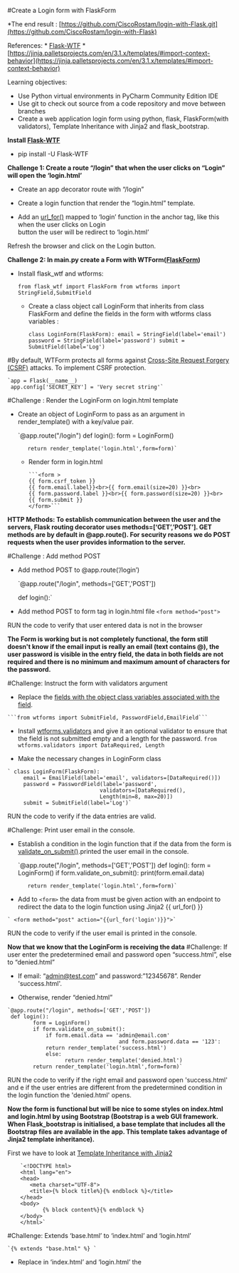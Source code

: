 #Create a Login form with FlaskForm

*The end result : [https://github.com/CiscoRostam/login-with-Flask.git](https://github.com/CiscoRostam/login-with-Flask)

References:
    * [Flask-WTF](https://flask-wtf.readthedocs.io/en/1.0.x/)
    * [https://jinja.palletsprojects.com/en/3.1.x/templates/#import-context-behavior](https://jinja.palletsprojects.com/en/3.1.x/templates/#import-context-behavior)

Learning objectives:

   * Use Python virtual environments in PyCharm Community Edition IDE
   * Use git to check out source from a code repository and move between branches
   * Create a web application login form using python, flask, FlaskForm(with validators), Template Inheritance with
     Jinja2 and flask_bootstrap.


**Install [Flask-WTF](https://flask-wtf.readthedocs.io/en/1.0.x/install/#development)**
* pip install -U Flask-WTF

**Challenge 1: Create a route “/login” that when the user clicks on “Login” will open the ‘login.html’**

   * Create an app decorator route with “/login”

   * Create a login function that render the “login.html” template. 

   * Add an [url_for()](https://tedboy.github.io/flask/generated/flask.url_for.html) mapped to ‘login’ function in the anchor <a> tag, like this when the user clicks on Login  
      button the user will be redirect to ‘login.html’

   Refresh the browser and click on the Login button.     



**Challenge 2:  In main.py create a Form with WTForm([FlaskForm](https://flask-wtf.readthedocs.io/en/0.15.x/form/))**

* Install flask_wtf and wtforms:
   

    `from flask_wtf import FlaskForm
     from wtforms import StringField,SubmitField`


  * Create a class object call LoginForm that inherits from class FlaskForm and define the fields in the form with 
    wtforms class variables :
  
   
    `class LoginForm(FlaskForm):
         email = StringField(label='email')
         password = StringField(label='password')
         submit = SubmitField(label='Log')`
	
#By default, WTForm  protects all forms against [Cross-Site Request Forgery (CSRF)](https://flask-wtf.readthedocs.io/en/1.0.x/csrf/#html-forms) attacks. To implement CSRF protection.
	 

    `app = Flask(__name__)
     app.config['SECRET_KEY'] = 'Very secret string'`

#Challenge :  Render  the LoginForm on login.html template

  * Create an object of LoginForm to pass as an argument in render_template() with a key/value pair.
      
      `@app.route("/login")
        def login():
           form = LoginForm()

           return render_template('login.html',form=form)`

    * Render form in login.html
    
          ```<form >
          {{ form.csrf_token }}
          {{ form.email.label}}<br>{{ form.email(size=20) }}<br>
          {{ form.password.label }}<br>{{ form.password(size=20) }}<br>
          {{ form.submit }}
          </form>``` 

**HTTP Methods: To establish communication between the user and the servers, Flask routing decorator uses 
methods=[‘GET’,’POST’]. GET methods are by default in @app.route(). For security reasons we do POST requests when the
user  provides information to the server.**

#Challenge :  Add method POST

   * Add method POST to @app.route(‘/login’)
       

     `@app.route("/login", methods=['GET','POST'])
      
      def login():`

   * Add method POST to form tag in login.html file
      ```<form method="post">```

   RUN the code to verify that user entered data is not in the browser

**The Form is working but is not completely functional, the form still doesn't know if  the email input is really an
email (text contains @), the user password is visible in the entry field, the data in both fields are not required and
there is no minimum and maximum amount of characters for the password.**

#Challenge: Instruct the form with validators argument

   * Replace the [fields with the object class variables associated with the field](https://wtforms.readthedocs.io/en/2.3.x/fields/#wtforms.fields.StringField).
      
    
    ```from wtforms import SubmitField, PasswordField,EmailField```

   * Install [wtforms.validators](https://flask-wtf.readthedocs.io/en/1.0.x/quickstart/#validating-forms) and give it an optional validator to ensure that the field is not submitted empty 
      and a length for the password.
   `from wtforms.validators import DataRequired, Length`

   * Make the necessary changes in LoginForm class
    

    ` class LoginForm(FlaskForm):
         email = EmailField(label='email', validators=[DataRequired()])
         password = PasswordField(label='password',
                                 validators=[DataRequired(),
                                 Length(min=8, max=20)])
         submit = SubmitField(label='Log')`

   RUN the code to verify if the data entries are valid.

#Challenge: Print user email in the console.

   * Establish a condition in the login function that if the data from the form  is [validate_on_submit()](https://flask-wtf.readthedocs.io/en/0.15.x/quickstart/).printed
     the user email in the console. 

      
     `@app.route("/login", methods=['GET','POST'])
      def login():
            form = LoginForm()
            if form.validate_on_submit():
                 print(form.email.data)

            return render_template('login.html',form=form)`

   * Add to  `<form>` the data from must be given action with an endpoint to redirect the data to the login function using Jinja2 {{ url_for() }}
    
    ` <form method="post" action="{{url_for('login')}}">`

   RUN the code to verify if the user email is printed in the console.

**Now that we know that the LoginForm is receiving the data**
#Challenge: If user enter the predetermined email and password open “success.html”, else to “denied.html”

   * If email: “admin@test.com” and password:”12345678”. Render 'success.html'.

   * Otherwise, render “denied.html” 

    `@app.route("/login", methods=['GET','POST'])
     def login():
            form = LoginForm()
            if form.validate_on_submit():
                if form.email.data == 'admin@email.com' 
                                       and form.password.data == '123':                
                return render_template('success.html')
                else:
                      return render_template('denied.html')
            return render_template('login.html',form=form)`

   RUN the code to verify if the right email and password open 'success.html' and e if the user entries are different 
   from the predetermined condition  in the login function the 'denied.html' opens.

**Now the form is functional but will be nice to some styles on index.html and login.html  by using Bootstrap 
(Bootstrap is a web GUI framework. When Flask_bootstrap is initialised, a base template that includes all the Bootstrap
files are available in the app. This template takes advantage of Jinja2 template inheritance).**

First we have to look at [Template Inheritance with Jinja2](https://flask.palletsprojects.com/en/2.2.x/patterns/templateinheritance/)

        `<!DOCTYPE html>
        <html lang="en">
        <head>
           <meta charset="UTF-8">
           <title>{% block title%}{% endblock %}</title>
        </head>
        <body>
               {% block content%}{% endblock %}
        </body>
        </html>`

#Challenge: Extends ‘base.html’ to ‘index.html’ and ‘login.html’

    `{% extends "base.html" %} `

   * Replace in ‘index.html’ and ‘login.html’ the <title> and <body> tag for {% block … %} and {% endblock%} .

   RUN the app to notice that there is no change on the website.


#Challenge: Render the app with Bootstrap

 **Follow  [Flask-Bootstrap documentation  instructions](https://pythonhosted.org/Flask-Bootstrap/basic-usage.html#):** 

   * Install flask_bootstrap extension and import Bootstrap.
 
   * Initialise Bootstrap in the app : Bootstrap(app)

   * Extend bootstrap to index.html and login.html

   Refresh the app in the browser and see the change on the presentation.

**Now, everything looks good but still one extra thing to take total advantage of Flask_Bootstrap in this app.**

_**For next time  rather than type the whole code in <form> tag, there is a [WTForms support in Flask_Bootstrap](https://pythonhosted.org/Flask-Bootstrap/forms.html) that just
with one line of code the LoginForm is rendered in the login.html template.**_

   * Challenge: Uncomment all the code inside `<form> </form>` and replaced the form with ‘wtf.quick_form’

   * Import the bootstrap/wtf.html at the top of login.html
        `{% import "bootstrap/wtf.html" as wtf %}`

   * Below to uncomment `<form></form>` tag. Type: `{{ wtf.quick_form(form) }}`

   Refresh the browser and see the result.
